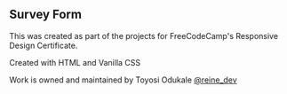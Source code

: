 ## Survey Form

This was created as part of the projects for FreeCodeCamp's Responsive Design Certificate.

Created with HTML and Vanilla CSS

Work is owned and maintained by Toyosi Odukale [@reine_dev](https://twitter.com/Reine_Dev)

